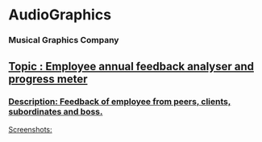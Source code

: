 # AudioGraphics
### Musical Graphics Company

<a href="includes/logo.png" width="200px">

## Topic :  Employee annual feedback analyser and progress meter

### Description: Feedback of employee from peers, clients, subordinates and boss.

Screenshots:

